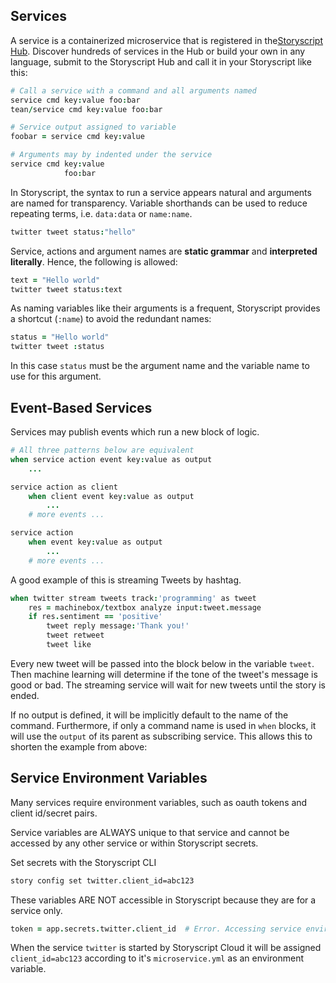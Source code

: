 ## Services

A service is a containerized microservice that is registered in the[Storyscript Hub](https://hub.storyscript.io). Discover hundreds of services in the Hub or build your own in any language, submit to the Storyscript Hub and call it in your Storyscript like this:

```coffeescript
# Call a service with a command and all arguments named
service cmd key:value foo:bar
tean/service cmd key:value foo:bar

# Service output assigned to variable
foobar = service cmd key:value

# Arguments may by indented under the service
service cmd key:value
            foo:bar
```

In Storyscript, the syntax to run a service appears natural and arguments are named for transparency.
Variable shorthands can be used to reduce repeating terms, i.e. `data:data` or `name:name`.

```coffeescript
twitter tweet status:"hello"
```

Service, actions and argument names are **static grammar** and **interpreted literally**.
Hence, the following is allowed:

```coffeescript
text = "Hello world"
twitter tweet status:text
```

As naming variables like their arguments is a frequent,
Storyscript provides a shortcut (`:name`) to avoid the redundant names:

```coffeescript
status = "Hello world"
twitter tweet :status
```

In this case `status` must be the argument name and the variable name to use for this argument.

## Event-Based Services

Services may publish events which run a new block of logic.

```coffeescript
# All three patterns below are equivalent
when service action event key:value as output
    ...

service action as client
    when client event key:value as output
        ...
    # more events ...

service action
    when event key:value as output
        ...
    # more events ...
```

A good example of this is streaming Tweets by hashtag.

```coffeescript
when twitter stream tweets track:'programming' as tweet
    res = machinebox/textbox analyze input:tweet.message
    if res.sentiment == 'positive'
        tweet reply message:'Thank you!'
        tweet retweet
        tweet like
```

Every new tweet will be passed into the block below in the variable `tweet`.
Then machine learning will determine if the tone of the tweet's message is good or bad. The streaming service will wait for new tweets until the story is ended.

If no output is defined, it will be implicitly default to the name of the command. Furthermore, if only a command name is used in `when` blocks, it will use the `output` of its parent as subscribing service.
This allows this to shorten the example from above:

## Service Environment Variables

Many services require environment variables, such as oauth tokens and client id/secret pairs.

Service variables are ALWAYS unique to that service and cannot be accessed by any other service or within Storyscript secrets.

Set secrets with the Storyscript CLI
```bash
story config set twitter.client_id=abc123
```

These variables ARE NOT accessible in Storyscript because they are for a service only.
```coffeescript
token = app.secrets.twitter.client_id  # Error. Accessing service environment variables is prohibited.
```

When the service `twitter` is started by Storyscript Cloud it will be assigned `client_id=abc123` according to it's `microservice.yml` as an environment variable.
